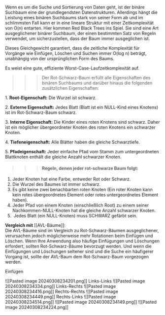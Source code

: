 Wenn es um die Suche und Sortierung von Daten geht, ist der binäre Suchbaum eine der grundlegendsten Datenstrukturen. Allerdings hängt die Leistung eines binären Suchbaums stark von seiner Form ab und im schlimmsten Fall kann er in eine lineare Struktur mit einer Zeitkomplexität von O(n) entarten. Hier kommen Red Black Trees ins Spiel. Sie sind eine Art ausgeglichener binärer Suchbaum, der einen bestimmten Satz von Regeln verwendet, um sicherzustellen, dass der Baum immer ausgeglichen ist.

Dieses Gleichgewicht garantiert, dass die zeitliche Komplexität für Vorgänge wie Einfügen, Löschen und Suchen immer O(log n) beträgt, unabhängig von der ursprünglichen Form des Baums.

Es weist eine gute, effiziente Worst-Case-Laufzeitkomplexität auf.

>>>Der Rot-Schwarz-Baum erfüllt alle Eigenschaften des binären Suchbaums und darüber hinaus die folgenden zusätzlichen Eigenschaften:

1. **Root-Eigenschaft:** Die Wurzel ist schwarz.

2. **Externe Eigenschaft:** Jedes Blatt (Blatt ist ein NULL-Kind eines Knotens) ist im Rot-Schwarz-Baum schwarz.

3. **Interne Eigenschaft:** Die Kinder eines roten Knotens sind schwarz. Daher ist ein möglicher übergeordneter Knoten des roten Knotens ein schwarzer Knoten.

4. **Tiefeneigenschaft:** Alle Blätter haben die gleiche Schwarztiefe.

5. **Pfadeigenschaft:** Jeder einfache Pfad vom Stamm zum untergeordneten Blattknoten enthält die gleiche Anzahl schwarzer Knoten. 



>>>#### **Regeln, denen jeder rot-schwarze Baum folgt:** 

1. Jeder Knoten hat eine Farbe, entweder Rot oder Schwarz.
2. Die Wurzel des Baumes ist immer schwarz.
3. Es gibt keine zwei benachbarten roten Knoten (Ein roter Knoten kann kein rotes übergeordnetes Element oder rotes untergeordnetes Element haben).
4. Jeder Pfad von einem Knoten (einschließlich Root) zu einem seiner Nachkommen-NULL-Knoten hat die gleiche Anzahl schwarzer Knoten.
5.  Jedes Blatt (ein NULL-Knoten) muss SCHWARZ gefärbt sein.



**Vergleich mit** [[AVL-Bäume]]:  
Die AVL-Bäume sind im Vergleich zu Rot-Schwarz-Bäumen ausgeglichener, verursachen jedoch möglicherweise mehr Rotationen beim Einfügen und Löschen. Wenn Ihre Anwendung also häufige Einfügungen und Löschungen erfordert, sollten Rot-Schwarz-Bäume bevorzugt werden. Und wenn die Einfügungen und Löschungen seltener sind und die Suche ein häufigerer Vorgang ist, sollte der AVL-Baum dem Rot-Schwarz-Baum vorgezogen werden.



Einfügen

![[Pasted image 20240308234201.png]]
Links-Links
![[Pasted image 20240308234334.png]]
Links-Rechts
![[Pasted image 20240308234416.png]]
Rechts-Rechts
![[Pasted image 20240308234449.png]]
Rechts-Links
![[Pasted image 20240308234514.png]]
![[Pasted image 20240308234149.png]]
![[Pasted image 20240308234224.png]]